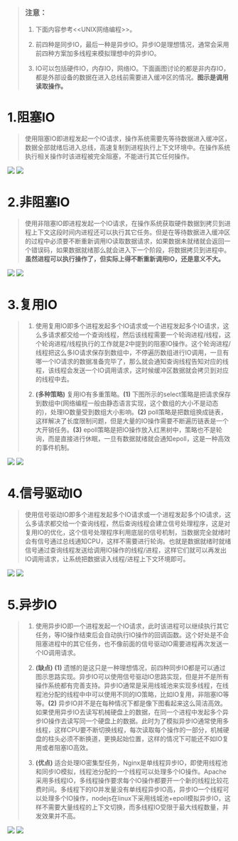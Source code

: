 >### 注意：
>1. 下面内容参考<<UNIX网络编程>>。
>
>
>2. 前四种是同步IO，最后一种是异步IO。异步IO是理想情况，通常会采用前四种方案加多线程来模拟理想中的异步IO。
>
>
>3. IO可以包括硬件IO，内存IO，网络IO。下面画图讨论的都是非内存IO，都是外部设备的数据在进入总线前需要进入缓冲区的情况。**图示是调用读取操作。**

# 1.阻塞IO
> 使用阻塞IO即进程发起一个IO请求，操作系统需要先等待数据进入缓冲区，数据全部就绪后进入总线，高速复制到进程执行上下文环境中。在操作系统执行相关操作时该进程被完全阻塞，不能进行其它任何操作。
> 
![](./assests/blockIO.png)
![](./assests/blockIO2.png)

# 2.非阻塞IO
> 使用非阻塞IO即进程发起一个IO请求，在操作系统获取硬件数据到拷贝到进程上下文这段时间内进程还可以执行其它任务。但是在等待数据进入缓冲区的过程中必须要不断重新调用IO读取数据请求，如果数据未就绪就会返回一个错误码，如果数据就绪那么就会进入下一个阶段，将数据拷贝到进程中。**虽然进程可以执行操作了，但实际上得不断重新调用IO，还是意义不大。**
> 
![](./assests/IO.png)
![](./assests/IO2.png)

# 3.复用IO
>1. 使用复用IO即多个进程发起多个IO请求或一个进程发起多个IO请求，这么多请求都交给一个查询线程，然后该线程需要一个轮询进程/线程，这个轮询进程/线程执行的工作就是2中提到的阻塞IO操作。这个轮询进程/线程把这么多IO请求保存到数组中，不停遍历数组进行IO调用，一旦有哪一个IO请求的数据准备完毕了，那么就会通知查询线程告知对应的线程，该线程会发送一个IO调用请求，这时候缓冲区数据就会拷贝到对应的线程中去。
>
> 
>2. **(多种策略)** 复用IO有多重策略。**(1)** 下图所示的select策略是把请求保存到数组中(网络编程一般由静态语言实现，这个数组的大小不是动态的)，处理IO数量受到数组大小影响。**(2)** poll策略是把数组换成链表，这样解决了长度限制问题，但是大量的IO操作需要不断遍历链表是一个大开销任务。**(3)** epoll策略是把IO操作放入红黑树中，策略也不是轮询，而是直接进行休眠，一旦有数据就绪就会通知epoll，这是一种高效的事件机制。

![](./assests/select.png)
![](./assests/select2.png)

# 4.信号驱动IO
> 使用信号驱动IO即多个进程发起多个IO请求或一个进程发起多个IO请求，这么多请求都交给一个查询线程，然后查询线程会建立信号处理程序，这是对复用IO的优化，这个信号处理程序利用底层的信号机制，当数据完全就绪时会有信号通过总线通知CPU，这样不需要进行轮询。也就是数据就绪时就绪信号通过查询线程发送给调用IO操作的线程/进程，这样它们就可以再发出IO调用请求，让系统把数据读入线程/进程上下文环境即可。
> 

![](./assests/signal.png)
![](./assests/signal2.png)


# 5.异步IO
>1. 使用异步IO即一个进程发起一个IO请求，此时该进程可以继续执行其它任务，等IO操作结束后会自动执行IO操作的回调函数。这个好处是不会阻塞进程中的其它任务，也不像前面的信号驱动IO需要进程再次发送一个IO调用请求。
>
>
>2. **(缺点)** **(1)** 遗憾的是这只是一种理想情况，前四种同步IO都是可以通过图示思路实现。异步IO可以使用信号驱动IO思路实现，但是并不是所有操作系统都有完善支持。异步IO通常是采用线城池来实现多线程，在线程池分配的线程中中可以使用不同的IO策略，比如IO复用，非阻塞IO等等。**(2)** 异步IO并不是在每种情况下都是像下图看起来这么简洁高效。如果使用异步IO去读写机械硬盘上的数据，在同一个进程中发起多个异步IO操作去读写同一个硬盘上的数据。此时为了模拟异步IO通常使用多线程，这样CPU要不断切换线程，每次读取每个操作的一部分，机械硬盘的柱头必须不断换道，更换起始位置，这样的情况下可能还不如IO复用或者阻塞IO高效。
>2. **(优点)**  适合处理IO密集型任务，Nginx是单线程异步IO，即使用线程池和同步IO模拟，线程池分配的一个线程可以处理多个IO操作。Apache采用多线程IO，多线程操作要求每个IO操作都要开一个新的线程比较花费时间。多线程下的IO并发量没有单线程异步IO高，异步IO一个线程可以处理多个IO操作，nodejs在linux下采用线城池+epoll模拟异步IO，这样不需要大量线程的上下文切换，而多线程IO受限于最大线程数量，并发效果并不高。

![](./assests/asyncIO.png)
![](./assests/asyncIO2.png)
